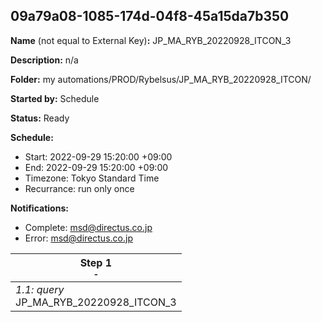 ## 09a79a08-1085-174d-04f8-45a15da7b350

**Name** (not equal to External Key)**:** JP_MA_RYB_20220928_ITCON_3

**Description:** n/a

**Folder:** my automations/PROD/Rybelsus/JP_MA_RYB_20220928_ITCON/

**Started by:** Schedule

**Status:** Ready

**Schedule:**

* Start: 2022-09-29 15:20:00 +09:00
* End: 2022-09-29 15:20:00 +09:00
* Timezone: Tokyo Standard Time
* Recurrance: run only once

**Notifications:**

* Complete: msd@directus.co.jp
* Error: msd@directus.co.jp

| Step 1<br>_<small>-</small>_ |
| --- |
| _1.1: query_<br>JP_MA_RYB_20220928_ITCON_3 |
